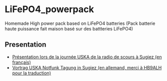 # LiFePO4_powerpack
Homemade High power pack based on LiFePO4 batteries (Pack batterie haute puissance fait maison basé sur des battteries LiFePO4)

## Presentation

* [Présentation lors de la journée USKA de la radio de scours à Sugiez (en français)](battery_pack_public_fr.pdf)
* [Vortrag USKA Notfunk Tagung in Sugiez (en allemand, merci à HB9ALH pour la traduction)](battery_pack_public_de.pdf)



